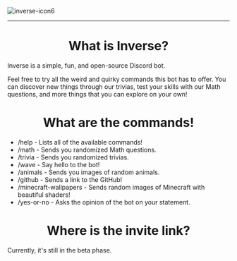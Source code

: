 ![inverse-icon6](https://user-images.githubusercontent.com/83262692/139449176-ff294618-947d-4f2e-aaf4-92aef94dc314.png)
____
<h1 align=center>What is Inverse?</a></h3>

<p>Inverse is a simple, fun, and open-source Discord bot.  </p>
<p>Feel free to try all the weird and quirky commands this bot has to offer. You can discover new things through our trivias, test your skills with our Math questions, and more things that you can explore on your own!</p>

<h1 align=center>What are the commands!</a></h3>

- /help - Lists all of the available commands!
- /math - Sends you randomized Math questions.
- /trivia - Sends you randomized trivias.
- /wave - Say hello to the bot!
- /animals - Sends you images of random animals.
- /github - Sends a link to the GitHub!
- /minecraft-wallpapers - Sends random images of Minecraft with beautiful shaders!
- /yes-or-no - Asks the opinion of the bot on your statement.

<h1 align=center>Where is the invite link?</a></h3>
<p>Currently, it's still in the beta phase.</p>


